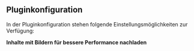 ## Pluginkonfiguration

In der Pluginkonfiguration stehen folgende Einstellungsmöglichkeiten
zur Verfügung:

**Inhalte mit Bildern für bessere Performance nachladen**